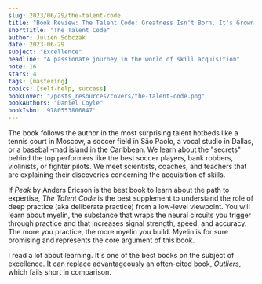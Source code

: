 ```yaml
---
slug: 2023/06/29/the-talent-code
title: "Book Review: The Talent Code: Greatness Isn't Born. It's Grown. Here's How"
shortTitle: "The Talent Code"
author: Julien Sobczak
date: 2023-06-29
subject: "Excellence"
headline: "A passionate journey in the world of skill acquisition"
note: 16
stars: 4
tags: [mastering]
topics: [self-help, success]
bookCover: "/posts_resources/covers/the-talent-code.png"
bookAuthors: "Daniel Coyle"
bookIsbn: '9780553806847'
---
```



The book follows the author in the most surprising talent hotbeds like a tennis court in Moscow, a soccer field in São Paolo, a vocal studio in Dallas, or a baseball-mad island in the Caribbean. We learn about the "secrets" behind the top performers like the best soccer players, bank robbers, violinists, or fighter pilots. We meet scientists, coaches, and teachers that are explaining their discoveries concerning the acquisition of skills.

If _Peak_ by Anders Ericson is the best book to learn about the path to expertise, _The Talent Code_ is the best supplement to understand the role of deep practice (aka deliberate practice) from a low-level viewpoint. You will learn about myelin, the substance that wraps the neural circuits you trigger through practice and that increases signal strength, speed, and accuracy. The more you practice, the more myelin you build. Myelin is for sure promising and represents the core argument of this book.

I read a lot about learning. It's one of the best books on the subject of excellence. It can replace advantageously an often-cited book, _Outliers_, which fails short in comparison.


